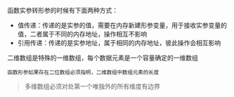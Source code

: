 函数实参转形参的时候有下面两种方式：

-   值传递：传递的是实参的值，需要在内存新建形参变量，用于接收实参变量的值，二者属于不同的内存地址，操作相互不影响
-   引用传递：传递的是实参地址，属于相同的内存地址，彼此操作会相互影响

二维数组是特殊的一维数组，每个数据元素是一个容量确定的一维数组

`函数形参如果存在二位数组必须指明，二维数组中数组元素的长度`

> 多维数组必须对处第一个唯独外的所有维度有边界
